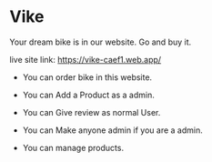# Vike

Your dream bike is in our website. Go and buy it.

live site link: https://vike-caef1.web.app/

- You can order bike in this website.

- You can Add a Product as a admin.

- You can Give review as normal User.

- You can Make anyone admin if you are a admin.

- You can manage products.
